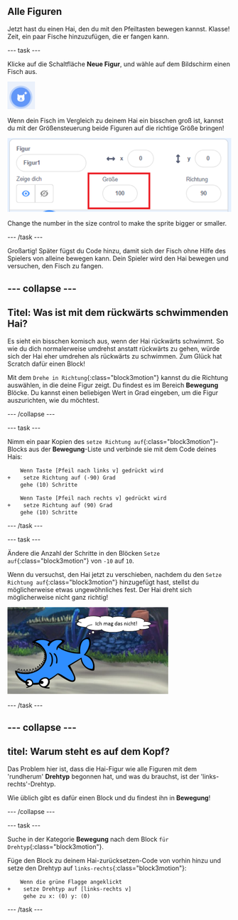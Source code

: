 ## Alle Figuren

Jetzt hast du einen Hai, den du mit den Pfeiltasten bewegen kannst. Klasse! Zeit, ein paar Fische hinzuzufügen, die er fangen kann.

\--- task \---

Klicke auf die Schaltfläche **Neue Figur**, und wähle auf dem Bildschirm einen Fisch aus.

![Die Schaltfläche Neue Figur](images/spritesNewFromLibrary.png)

Wenn dein Fisch im Vergleich zu deinem Hai ein bisschen groß ist, kannst du mit der Größensteuerung beide Figuren auf die richtige Größe bringen!

![Einstellung der Figuren-Größe](images/sprites2.png)

Change the number in the size control to make the sprite bigger or smaller.

\--- /task \---

Großartig! Später fügst du Code hinzu, damit sich der Fisch ohne Hilfe des Spielers von alleine bewegen kann. Dein Spieler wird den Hai bewegen und versuchen, den Fisch zu fangen.

## \--- collapse \---

## Titel: Was ist mit dem rückwärts schwimmenden Hai?

Es sieht ein bisschen komisch aus, wenn der Hai rückwärts schwimmt. So wie du dich normalerweise umdrehst anstatt rückwärts zu gehen, würde sich der Hai eher umdrehen als rückwärts zu schwimmen. Zum Glück hat Scratch dafür einen Block!

Mit dem `Drehe in Richtung`{:class="block3motion"} kannst du die Richtung auswählen, in die deine Figur zeigt. Du findest es im Bereich **Bewegung** Blöcke. Du kannst einen beliebigen Wert in Grad eingeben, um die Figur auszurichten, wie du möchtest.

\--- /collapse \---

\--- task \---

Nimm ein paar Kopien des `setze Richtung auf`{:class="block3motion"}-Blocks aus der **Bewegung**-Liste und verbinde sie mit dem Code deines Hais:

```blocks3
    Wenn Taste [Pfeil nach links v] gedrückt wird
+    setze Richtung auf (-90) Grad
    gehe (10) Schritte
```

```blocks3
    Wenn Taste [Pfeil nach rechts v] gedrückt wird
+    setze Richtung auf (90) Grad
    gehe (10) Schritte
```

\--- /task \---

\--- task \---

Ändere die Anzahl der Schritte in den Blöcken `Setze auf`{:class="block3motion"} von `-10` auf `10`.

Wenn du versuchst, den Hai jetzt zu verschieben, nachdem du den `Setze Richtung auf`{:class="block3motion"} hinzugefügt hast, stellst du möglicherweise etwas ungewöhnliches fest. Der Hai dreht sich möglicherweise nicht ganz richtig!

![Umgedrehter Hai](images/spritesUpsideDown.png)

\--- /task \---

## \--- collapse \---

## titel: Warum steht es auf dem Kopf?

Das Problem hier ist, dass die Hai-Figur wie alle Figuren mit dem 'rundherum' **Drehtyp** begonnen hat, und was du brauchst, ist der 'links-rechts'-Drehtyp.

Wie üblich gibt es dafür einen Block und du findest ihn in **Bewegung**!

\--- /collapse \---

\--- task \---

Suche in der Kategorie **Bewegung** nach dem Block `für Drehtyp`{:class="block3motion"}.

Füge den Block zu deinem Hai-zurücksetzen-Code von vorhin hinzu und setze den Drehtyp auf `links-rechts`{:class="block3motion"}:

```blocks3
    Wenn die grüne Flagge angeklickt
+    setze Drehtyp auf [links-rechts v]
     gehe zu x: (0) y: (0)
```

\--- /task \---